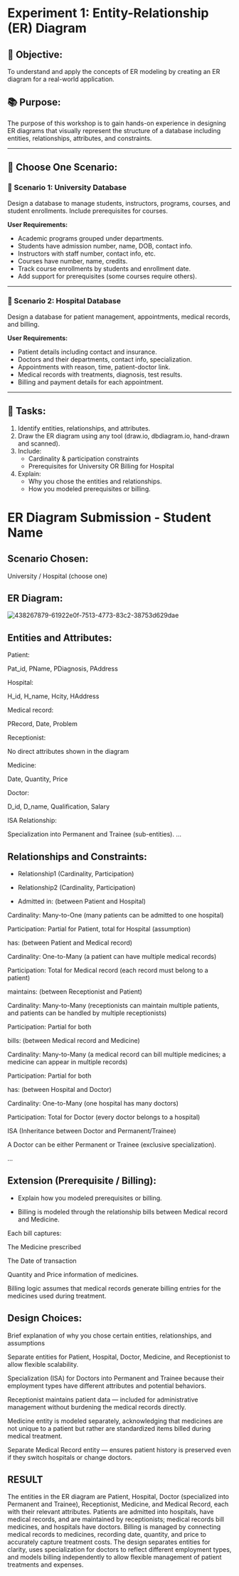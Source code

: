 # Experiment 1: Entity-Relationship (ER) Diagram

## 🎯 Objective:
To understand and apply the concepts of ER modeling by creating an ER diagram for a real-world application.

## 📚 Purpose:
The purpose of this workshop is to gain hands-on experience in designing ER diagrams that visually represent the structure of a database including entities, relationships, attributes, and constraints.

---

## 🧪 Choose One Scenario:

### 🔹 Scenario 1: University Database
Design a database to manage students, instructors, programs, courses, and student enrollments. Include prerequisites for courses.

**User Requirements:**
- Academic programs grouped under departments.
- Students have admission number, name, DOB, contact info.
- Instructors with staff number, contact info, etc.
- Courses have number, name, credits.
- Track course enrollments by students and enrollment date.
- Add support for prerequisites (some courses require others).

---

### 🔹 Scenario 2: Hospital Database
Design a database for patient management, appointments, medical records, and billing.

**User Requirements:**
- Patient details including contact and insurance.
- Doctors and their departments, contact info, specialization.
- Appointments with reason, time, patient-doctor link.
- Medical records with treatments, diagnosis, test results.
- Billing and payment details for each appointment.

---

## 📝 Tasks:
1. Identify entities, relationships, and attributes.
2. Draw the ER diagram using any tool (draw.io, dbdiagram.io, hand-drawn and scanned).
3. Include:
   - Cardinality & participation constraints
   - Prerequisites for University OR Billing for Hospital
4. Explain:
   - Why you chose the entities and relationships.
   - How you modeled prerequisites or billing.

# ER Diagram Submission - Student Name

## Scenario Chosen:
University / Hospital (choose one)

## ER Diagram:
![438267879-61922e0f-7513-4773-83c2-38753d629dae](https://github.com/user-attachments/assets/1250a730-10a6-432e-9d18-8e23cb36d47a)


## Entities and Attributes:
Patient:

Pat_id, PName, PDiagnosis, PAddress

Hospital:

H_id, H_name, Hcity, HAddress

Medical record:

PRecord, Date, Problem

Receptionist:

No direct attributes shown in the diagram

Medicine:

Date, Quantity, Price

Doctor:

D_id, D_name, Qualification, Salary

ISA Relationship:

Specialization into Permanent and Trainee (sub-entities). ...

## Relationships and Constraints:
- Relationship1 (Cardinality, Participation)

- Relationship2 (Cardinality, Participation)

- Admitted in: (between Patient and Hospital)

Cardinality: Many-to-One (many patients can be admitted to one hospital)

Participation: Partial for Patient, total for Hospital (assumption)

has: (between Patient and Medical record)

Cardinality: One-to-Many (a patient can have multiple medical records)

Participation: Total for Medical record (each record must belong to a patient)

maintains: (between Receptionist and Patient)

Cardinality: Many-to-Many (receptionists can maintain multiple patients, and patients can be handled by multiple receptionists)

Participation: Partial for both

bills: (between Medical record and Medicine)

Cardinality: Many-to-Many (a medical record can bill multiple medicines; a medicine can appear in multiple records)

Participation: Partial for both

has: (between Hospital and Doctor)

Cardinality: One-to-Many (one hospital has many doctors)

Participation: Total for Doctor (every doctor belongs to a hospital)

ISA (Inheritance between Doctor and Permanent/Trainee)

A Doctor can be either Permanent or Trainee (exclusive specialization).

...


## Extension (Prerequisite / Billing):

- Explain how you modeled prerequisites or billing.

- Billing is modeled through the relationship bills between Medical record and Medicine.

Each bill captures:

The Medicine prescribed

The Date of transaction

Quantity and Price information of medicines.

Billing logic assumes that medical records generate billing entries for the medicines used during treatment.


## Design Choices:

Brief explanation of why you chose certain entities, relationships, and assumptions

Separate entities for Patient, Hospital, Doctor, Medicine, and Receptionist to allow flexible scalability.

Specialization (ISA) for Doctors into Permanent and Trainee because their employment types have different attributes and potential behaviors.

Receptionist maintains patient data — included for administrative management without burdening the medical records directly.

Medicine entity is modeled separately, acknowledging that medicines are not unique to a patient but rather are standardized items billed during medical treatment.

Separate Medical Record entity — ensures patient history is preserved even if they switch hospitals or change doctors.


## RESULT
The entities in the ER diagram are Patient, Hospital, Doctor (specialized into Permanent and Trainee), Receptionist, Medicine, and Medical Record, each with their relevant attributes. Patients are admitted into hospitals, have medical records, and are maintained by receptionists; medical records bill medicines, and hospitals have doctors. Billing is managed by connecting medical records to medicines, recording date, quantity, and price to accurately capture treatment costs. The design separates entities for clarity, uses specialization for doctors to reflect different employment types, and models billing independently to allow flexible management of patient treatments and expenses.
